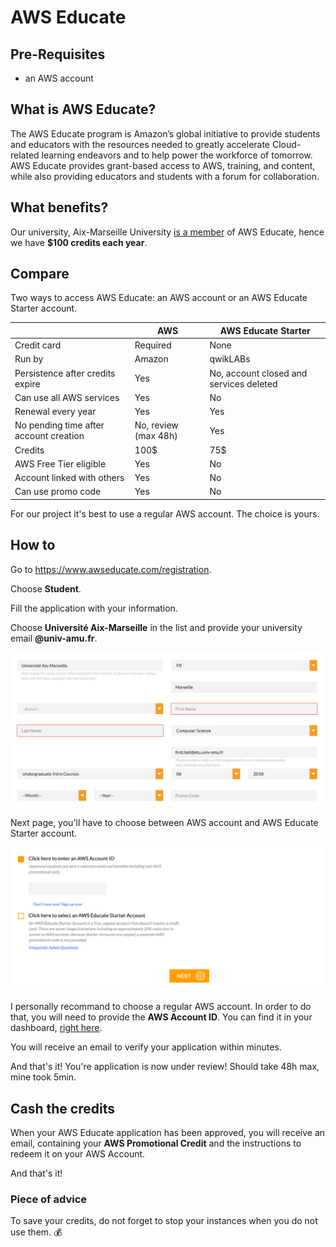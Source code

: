 # AWS Educate

## Pre-Requisites

- an AWS account

## What is AWS Educate?

The AWS Educate program is Amazon’s global initiative to provide students and educators with the resources needed to greatly accelerate Cloud-related learning endeavors and to help power the workforce of tomorrow. AWS Educate provides grant-based access to AWS, training, and content, while also providing educators and students with a forum for collaboration.

## What benefits?

Our university, Aix-Marseille University [is a member](https://s3.amazonaws.com/awseducate-list/AWS_Educate_Institutions.pdf#page=70) of AWS Educate, hence we have **$100 credits each year**. 

## Compare

Two ways to access AWS Educate: an AWS account or an AWS Educate Starter account.

|                                        | AWS                  | AWS Educate Starter                     |
| -------------------------------------- | -------------------- | --------------------------------------- |
| Credit card                            | Required             | None                                    |
| Run by                                 | Amazon               | qwikLABs                                |
| Persistence after credits expire       | Yes                  | No, account closed and services deleted |
| Can use all AWS services               | Yes                  | No                                      |
| Renewal every year                     | Yes                  | Yes                                     |
| No pending time after account creation | No, review (max 48h) | Yes                                     |
| Credits                                | 100$                 | 75$                                     |
| AWS Free Tier eligible                 | Yes                  | No                                      |
| Account linked with others             | Yes                  | No                                      |
| Can use promo code                     | Yes                  | No                                      |

For our project it's best to use a regular AWS account. The choice is yours.

## How to

Go to https://www.awseducate.com/registration.

Choose **Student**.

Fill the application with your information.

Choose **Université Aix-Marseille** in the list and provide your university email **@univ-amu.fr**.

![fill-application](img/fill-application.png)

Next page, you'll have to choose between AWS account and AWS Educate Starter account.

![choose-account](img/choose-account.png)

I personally recommand to choose a regular AWS account. In order to do that, you will need to provide the **AWS Account ID**. You can find it in your dashboard, [right here](https://console.aws.amazon.com/billing/home?#/account).

You will receive an email to verify your application within minutes.

And that's it! You're application is now under review! Should take 48h max, mine took 5min.

## Cash the credits

When your AWS Educate application has been approved, you will receive an email, containing your **AWS Promotional Credit** and the instructions to redeem it on your AWS Account.

And that's it! 

### Piece of advice

To save your credits, do not forget to stop your instances when you do not use them. 💰